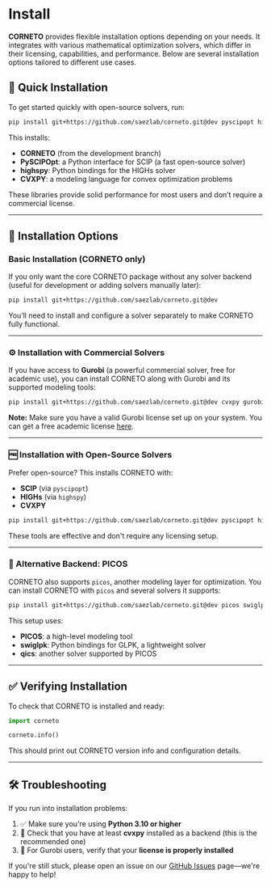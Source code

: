 
<style>
    .prev-next-footer {
        display: none;
    }
</style>

# Install

**CORNETO** provides flexible installation options depending on your needs. It integrates with various mathematical optimization solvers, which differ in their licensing, capabilities, and performance. Below are several installation options tailored to different use cases.

## 🔧 Quick Installation

To get started quickly with open-source solvers, run:

```bash
pip install git+https://github.com/saezlab/corneto.git@dev pyscipopt highspy cvxpy
```

This installs:
- **CORNETO** (from the development branch)
- **PySCIPOpt**: a Python interface for SCIP (a fast open-source solver)
- **highspy**: Python bindings for the HIGHs solver
- **CVXPY**: a modeling language for convex optimization problems

These libraries provide solid performance for most users and don’t require a commercial license.

---

## 🧩 Installation Options

### Basic Installation (CORNETO only)

If you only want the core CORNETO package without any solver backend (useful for development or adding solvers manually later):

```bash
pip install git+https://github.com/saezlab/corneto.git@dev
```

You’ll need to install and configure a solver separately to make CORNETO fully functional.

---

### ⚙️ Installation with Commercial Solvers

If you have access to **Gurobi** (a powerful commercial solver, free for academic use), you can install CORNETO along with Gurobi and its supported modeling tools:

```bash
pip install git+https://github.com/saezlab/corneto.git@dev cvxpy gurobipy
```

**Note:** Make sure you have a valid Gurobi license set up on your system. You can get a free academic license [here](https://www.gurobi.com/academia/academic-program-and-licenses/).

---

### 🆓 Installation with Open-Source Solvers

Prefer open-source? This installs CORNETO with:
- **SCIP** (via `pyscipopt`)
- **HIGHs** (via `highspy`)
- **CVXPY**

```bash
pip install git+https://github.com/saezlab/corneto.git@dev pyscipopt highspy cvxpy
```

These tools are effective and don't require any licensing setup.

---

### 🧪 Alternative Backend: PICOS

CORNETO also supports `picos`, another modeling layer for optimization. You can install CORNETO with `picos` and several solvers it supports:

```bash
pip install git+https://github.com/saezlab/corneto.git@dev picos swiglpk qics
```

This setup uses:
- **PICOS**: a high-level modeling tool
- **swiglpk**: Python bindings for GLPK, a lightweight solver
- **qics**: another solver supported by PICOS

---

## ✅ Verifying Installation

To check that CORNETO is installed and ready:

```python
import corneto

corneto.info()
```

This should print out CORNETO version info and configuration details.

---

## 🛠 Troubleshooting

If you run into installation problems:

1. ✅ Make sure you're using **Python 3.10 or higher**
2. 🧱 Check that you have at least **cvxpy** installed as a backend (this is the recommended one)
3. 🔑 For Gurobi users, verify that your **license is properly installed**

If you're still stuck, please open an issue on our [GitHub Issues](https://github.com/saezlab/corneto/issues) page—we're happy to help!
